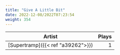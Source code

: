 ```yaml
---
title: "Give A Little Bit"
date: 2022-12-08/2022T07:23:54
weight: 354
---
```




 Artist | Plays 
----- | -----:
[Supertramp]({{< ref "a39262">}}) | 1
